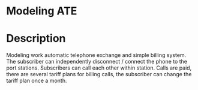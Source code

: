 # Modeling ATE

# Description
Modeling work automatic telephone exchange and simple billing system. 
The subscriber can independently disconnect / connect the phone to the port
stations. Subscribers can call each other within station. 
Calls are paid, there are several tariff plans for billing calls, the subscriber can change the tariff plan once a month. 
